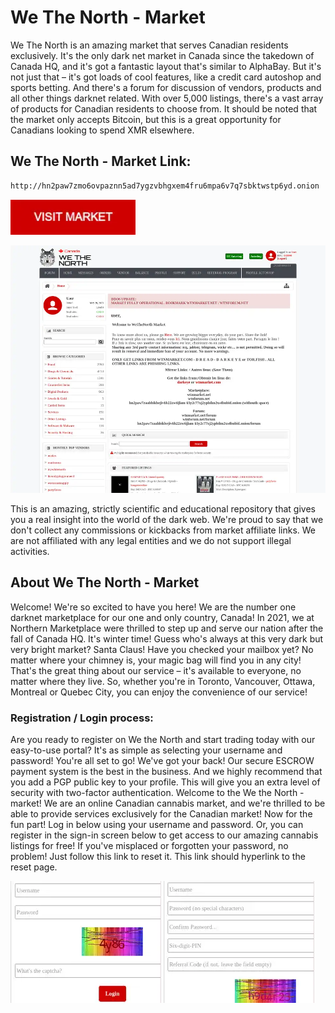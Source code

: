 # We The North - Market
We The North is an amazing market that serves Canadian residents exclusively. It's the only dark net market in Canada since the takedown of Canada HQ, and it's got a fantastic layout that's similar to AlphaBay. But it's not just that – it's got loads of cool features, like a credit card autoshop and sports betting. And there's a forum for discussion of vendors, products and all other things darknet related. With over 5,000 listings, there's a vast array of products for Canadian residents to choose from. It should be noted that the market only accepts Bitcoin, but this is a great opportunity for Canadians looking to spend XMR elsewhere.

## We The North - Market Link:

```sh
http://hn2paw7zmo6ovpaznn5ad7ygzvbhgxem4fru6mpa6v7q7sbktwstp6yd.onion
```
[<img src="/assets/visit-market.webp" width="200">](http://hn2paw7zmo6ovpaznn5ad7ygzvbhgxem4fru6mpa6v7q7sbktwstp6yd.onion)

<a href="http://hn2paw7zmo6ovpaznn5ad7ygzvbhgxem4fru6mpa6v7q7sbktwstp6yd.onion"><img src="/assets/wtn-preview.webp" alt="image" style="max-width: 100%;"><a>

This is an amazing, strictly scientific and educational repository that gives you a real insight into the world of the dark web. We're proud to say that we don't collect any commissions or kickbacks from market affiliate links. We are not affiliated with any legal entities and we do not support illegal activities.

## About We The North - Market
Welcome! We're so excited to have you here! We are the number one darknet marketplace for our one and only country, Canada! In 2021, we at Northern Marketplace were thrilled to step up and serve our nation after the fall of Canada HQ. It's winter time! Guess who's always at this very dark but very bright market? Santa Claus! Have you checked your mailbox yet? No matter where your chimney is, your magic bag will find you in any city! That's the great thing about our service – it's available to everyone, no matter where they live. So, whether you're in Toronto, Vancouver, Ottawa, Montreal or Quebec City, you can enjoy the convenience of our service!

### Registration / Login process:

Are you ready to register on We the North and start trading today with our easy-to-use portal? It's as simple as selecting your username and password! You're all set to go! We've got your back! Our secure ESCROW payment system is the best in the business. And we highly recommend that you add a PGP public key to your profile. This will give you an extra level of security with two-factor authentication.
Welcome to the We the North - market! We are an online Canadian cannabis market, and we're thrilled to be able to provide services exclusively for the Canadian market! Now for the fun part! Log in below using your username and password. Or, you can register in the sign-in screen below to get access to our amazing cannabis listings for free! If you've misplaced or forgotten your password, no problem! Just follow this link to reset it. This link should hyperlink to the reset page.

<a href="http://hn2paw7zmo6ovpaznn5ad7ygzvbhgxem4fru6mpa6v7q7sbktwstp6yd.onion"><img src="/assets/wtn-login.webp" alt="image" style="max-width: 100%;"><a>  <a href="http://hn2paw7zmo6ovpaznn5ad7ygzvbhgxem4fru6mpa6v7q7sbktwstp6yd.onion"><img src="/assets/wtn-register.webp" alt="image" style="max-width: 100%;"><a>